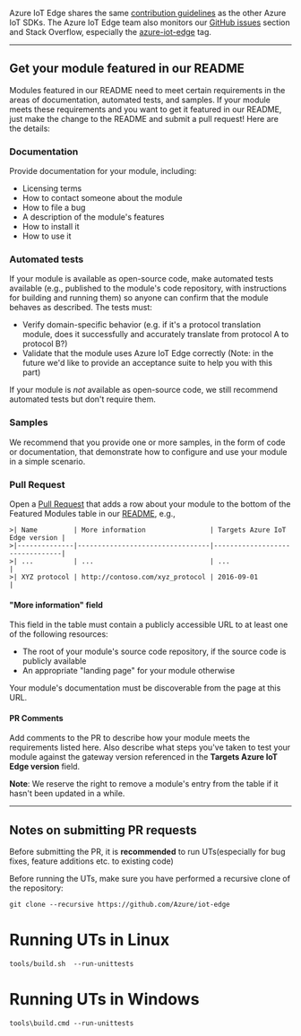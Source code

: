 Azure IoT Edge shares the same [contribution guidelines](https://github.com/Azure/azure-iot-sdk-c/blob/master/.github/CONTRIBUTING.md) as
the other Azure IoT SDKs. The Azure IoT Edge team also monitors our [GitHub issues](https://github.com/Azure/iot-edge/issues)
section and Stack Overflow, especially the [azure-iot-edge](http://stackoverflow.com/questions/tagged/azure-iot-edge) tag.

----------

## Get your module featured in our README
Modules featured in our README need to meet certain requirements in the areas of documentation, automated tests, and samples. If your module meets these requirements and you want to get it featured in our README, just make the change to the README and submit a pull request! Here are the details:

### Documentation
Provide documentation for your module, including:
- Licensing terms
- How to contact someone about the module
- How to file a bug
- A description of the module's features
- How to install it
- How to use it

### Automated tests
If your module is available as open-source code, make automated tests available (e.g., published to the module's code repository, with instructions for building and running them) so anyone can confirm that the module behaves as described. The tests must:
- Verify domain-specific behavior (e.g. if it's a protocol translation module, does it successfully and accurately translate from protocol A to protocol B?)
- Validate that the module uses Azure IoT Edge correctly (Note: in the future we'd like to provide an acceptance suite to help you with this part)

If your module is _not_ available as open-source code, we still recommend automated tests but don't require them.

### Samples
We recommend that you provide one or more samples, in the form of code or documentation, that demonstrate how to configure and use your module in a simple scenario.

### Pull Request
Open a [Pull Request](https://github.com/Azure/iot-edge/compare) that adds a row about your module to the bottom of the Featured Modules table in our [README](https://github.com/Azure/iot-edge/blob/master/README.md), e.g.,

```
>| Name         | More information                | Targets Azure IoT Edge version |
>|--------------|---------------------------------|--------------------------------|
>| ...          | ...                             | ...                            |
>| XYZ protocol | http://contoso.com/xyz_protocol | 2016-09-01                     |
```

#### "More information" field
This field in the table must contain a publicly accessible URL to at least one of the following resources:
- The root of your module's source code repository, if the source code is publicly available
- An appropriate "landing page" for your module otherwise

Your module's documentation must be discoverable from the page at this URL.

#### PR Comments

Add comments to the PR to describe how your module meets the requirements listed here. Also describe what steps you've taken to test your module against the gateway version referenced in the **Targets Azure IoT Edge version** field.

**Note**: We reserve the right to remove a module's entry from the table if it hasn't been updated in a while.

----------

## Notes on submitting PR requests 

Before submitting the PR, it is **recommended** to run UTs(especially for bug fixes, feature additions etc. to existing code) 

Before running the UTs, make sure you have performed a recursive clone of the repository:
```
git clone --recursive https://github.com/Azure/iot-edge
```

# Running UTs in Linux
```
tools/build.sh  --run-unittests
```

# Running UTs in Windows
```
tools\build.cmd --run-unittests
```
